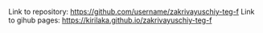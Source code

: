 Link to repository: https://github.com/username/zakrivayuschiy-teg-f
Link to gihub pages: https://kirilaka.github.io/zakrivayuschiy-teg-f